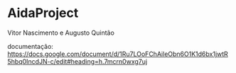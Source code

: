 # AidaProject
Vitor Nascimento e Augusto Quintão

documentação: https://docs.google.com/document/d/1Ru7LOoFChAileObn6O1K1d6bx1jwtR5hbq0IncdJN-c/edit#heading=h.7mcrn0wxg7uj
